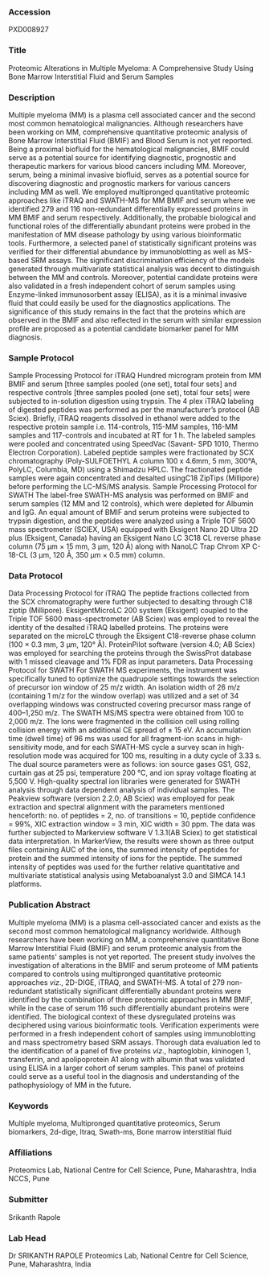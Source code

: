 ### Accession
PXD008927

### Title
Proteomic Alterations in Multiple Myeloma: A Comprehensive Study Using Bone Marrow Interstitial Fluid and Serum Samples

### Description
Multiple myeloma (MM) is a plasma cell associated cancer and the second most common hematological malignancies. Although researchers have been working on MM, comprehensive quantitative proteomic analysis of Bone Marrow Interstitial Fluid (BMIF) and Blood Serum is not yet reported. Being a proximal biofluid for the hematological malignancies, BMIF could serve as a potential source for identifying diagnostic, prognostic and therapeutic markers for various blood cancers including MM. Moreover, serum, being a minimal invasive biofluid, serves as a potential source for discovering diagnostic and prognostic markers for various cancers including MM as well. We employed multipronged quantitative proteomic approaches like iTRAQ and SWATH-MS for MM BMIF and serum where we identified 279 and 116 non-redundant differentially expressed proteins in MM BMIF and serum respectively. Additionally, the probable biological and functional roles of the differentially abundant proteins were probed in the manifestation of MM disease pathology by using various bioinformatic tools. Furthermore, a selected panel of statistically significant proteins was verified for their differential abundance by immunoblotting as well as MS-based SRM assays. The significant discrimination efficiency of the models generated through multivariate statistical analysis was decent to distinguish between the MM and controls. Moreover, potential candidate proteins were also validated in a fresh independent cohort of serum samples using Enzyme-linked immunosorbent assay (ELISA), as it is a minimal invasive fluid that could easily be used for the diagnostics applications. The significance of this study remains in the fact that the proteins which are observed in the BMIF and also reflected in the serum with similar expression profile are proposed as a potential candidate biomarker panel for MM diagnosis.

### Sample Protocol
Sample Processing Protocol for iTRAQ Hundred microgram protein from MM BMIF and serum [three samples pooled (one set), total four sets] and respective controls [three samples pooled (one set), total four sets] were subjected to in-solution digestion using trypsin. The 4 plex iTRAQ labeling of digested peptides was performed as per the manufacturer’s protocol (AB Sciex). Briefly, iTRAQ reagents dissolved in ethanol were added to the respective protein sample i.e. 114-controls, 115-MM samples, 116-MM samples and 117-controls and incubated at RT for 1 h. The labeled samples were pooled and concentrated using SpeedVac (Savant- SPD 1010, Thermo Electron Corporation). Labeled peptide samples were fractionated by SCX chromatography (Poly-SULFOETHYL A column 100 x 4.6mm, 5 mm, 300°A, PolyLC, Columbia, MD) using a Shimadzu HPLC. The fractionated peptide samples were again concentrated and desalted usingC18 ZipTips (Millipore) before performing the LC-MS/MS analysis.   Sample Processing Protocol for SWATH The label-free SWATH-MS analysis was performed on BMIF and serum samples (12 MM and 12 controls), which were depleted for Albumin and IgG. An equal amount of BMIF and serum proteins were subjected to trypsin digestion, and the peptides were analyzed using a Triple TOF 5600 mass spectrometer (SCIEX, USA) equipped with Eksigent Nano 2D Ultra 2D plus (Eksigent, Canada) having an Eksigent Nano LC 3C18 CL reverse phase column (75 μm × 15 mm, 3 μm, 120 Å) along with NanoLC Trap Chrom XP C-18-CL (3 μm, 120 Å, 350 μm × 0.5 mm) column.

### Data Protocol
Data Processing Protocol for iTRAQ The peptide fractions collected from the SCX chromatography were further subjected to desalting through C18 ziptip (Millipore). EksigentMicroLC 200 system (Eksigent) coupled to the Triple TOF 5600 mass-spectrometer (AB Sciex) was employed to reveal the identity of the desalted iTRAQ labelled proteins. The proteins were separated on the microLC through the Eksigent C18-reverse phase column (100 × 0.3 mm, 3 μm, 120° Å). ProteinPilot software (version 4.0; AB Sciex) was employed for searching the proteins through the SwissProt database with 1 missed cleavage and 1% FDR as input parameters.   Data Processing Protocol for SWATH For SWATH MS experiments, the instrument was specifically tuned to optimize the quadrupole settings towards the selection of precursor ion window of 25 m/z width. An isolation width of 26 m/z (containing 1 m/z for the window overlap) was utilized and a set of 34 overlapping windows was constructed covering precursor mass range of 400–1,250 m/z. The SWATH MS/MS spectra were obtained from 100 to 2,000 m/z. The Ions were fragmented in the collision cell using rolling collision energy with an additional CE spread of ± 15 eV. An accumulation time (dwell time) of 96 ms was used for all fragment-ion scans in high-sensitivity mode, and for each SWATH-MS cycle a survey scan in high-resolution mode was acquired for 100 ms, resulting in a duty cycle of 3.33 s. The dual source parameters were as follows: ion source gases GS1, GS2, curtain gas at 25 psi, temperature 200 °C, and ion spray voltage floating at 5,500 V. High-quality spectral ion libraries were generated for SWATH analysis through data dependent analysis of individual samples. The Peakview software (version 2.2.0; AB Sciex) was employed for peak extraction and spectral alignment with the parameters mentioned henceforth: no. of peptides = 2, no. of transitions = 10, peptide confidence = 99%, XIC extraction window = 3 min, XIC width = 30 ppm. The data was further subjected to Markerview software V 1.3.1(AB Sciex) to get statistical data interpretation. In MarkerView, the results were shown as three output files containing AUC of the ions, the summed intensity of peptides for protein and the summed intensity of ions for the peptide. The summed intensity of peptides was used for the further relative quantitative and multivariate statistical analysis using Metaboanalyst 3.0 and SIMCA 14.1 platforms.

### Publication Abstract
Multiple myeloma (MM) is a plasma cell-associated cancer and exists as the second most common hematological malignancy worldwide. Although researchers have been working on MM, a comprehensive quantitative Bone Marrow Interstitial Fluid (BMIF) and serum proteomic analysis from the same patients' samples is not yet reported. The present study involves the investigation of alterations in the BMIF and serum proteome of MM patients compared to controls using multipronged quantitative proteomic approaches <i>viz</i>., 2D-DIGE, iTRAQ, and SWATH-MS. A total of 279 non-redundant statistically significant differentially abundant proteins were identified by the combination of three proteomic approaches in MM BMIF, while in the case of serum 116 such differentially abundant proteins were identified. The biological context of these dysregulated proteins was deciphered using various bioinformatic tools. Verification experiments were performed in a fresh independent cohort of samples using immunoblotting and mass spectrometry based SRM assays. Thorough data evaluation led to the identification of a panel of five proteins <i>viz</i>., haptoglobin, kininogen 1, transferrin, and apolipoprotein A1 along with albumin that was validated using ELISA in a larger cohort of serum samples. This panel of proteins could serve as a useful tool in the diagnosis and understanding of the pathophysiology of MM in the future.

### Keywords
Multiple myeloma, Multipronged quantitative proteomics, Serum biomarkers, 2d-dige, Itraq, Swath-ms, Bone marrow interstitial fluid

### Affiliations
Proteomics Lab, National Centre for Cell Science, Pune, Maharashtra, India
NCCS, Pune

### Submitter
Srikanth Rapole

### Lab Head
Dr SRIKANTH RAPOLE
Proteomics Lab, National Centre for Cell Science, Pune, Maharashtra, India


